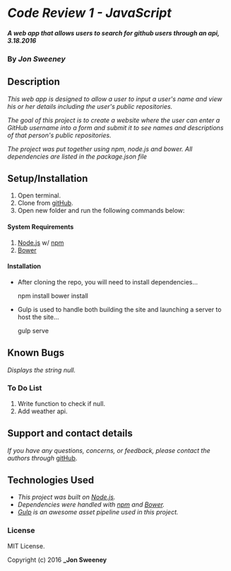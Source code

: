 # _Code Review 1 - JavaScript_

#### _A web app that allows users to search for github users through an api, 3.18.2016_

### By _*Jon Sweeney*_

## Description

_This web app is designed to allow a user to input a user's name and view his or her details including the user's public repositories._

_The goal of this project is to create a website where the user can enter a GitHub username into a form and submit it to see names and descriptions of that person's public repositories._

_The project was put together using npm, node.js and bower.  All dependencies are listed in the package.json file_


## Setup/Installation

1. Open terminal.
2. Clone from [gitHub](https://github.com/jsween/github_api/).
3. Open new folder and run the following commands below:

#### System Requirements

1. [Node.js](https://nodejs.org/en/) w/ [npm](https://www.npmjs.com/)
2. [Bower](http://bower.io/)

#### Installation

* After cloning the repo, you will need to install dependencies...

    npm install
    bower install

* Gulp is used to handle both building the site and launching a server to host the site...

    gulp serve

## Known Bugs

_Displays the string null._

### To Do List ###

1. Write function to check if null.
2. Add weather api.

## Support and contact details

_If you have any questions, concerns, or feedback, please contact the authors through_ [gitHub](https://github.com/jsween/).

## Technologies Used

* _This project was built on [Node.js](https://nodejs.org/en/)._
* _Dependencies were handled with [npm](https://www.npmjs.com/) and [Bower](http://bower.io/)._
* _[Gulp](http://gulpjs.com/) is an awesome asset pipeline used in this project._

### License

MIT License.

Copyright (c) 2016 **_Jon Sweeney**
